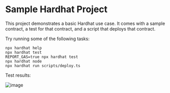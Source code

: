 # Sample Hardhat Project

This project demonstrates a basic Hardhat use case. It comes with a sample contract, a test for that contract, and a script that deploys that contract.

Try running some of the following tasks:

```shell
npx hardhat help
npx hardhat test
REPORT_GAS=true npx hardhat test
npx hardhat node
npx hardhat run scripts/deploy.ts
```

Test results:

![image](https://github.com/ThomasAqu1nas/ens-domain/assets/103562622/b0d30508-0b25-4cf8-ad6b-6ae2f6c92d3c)

